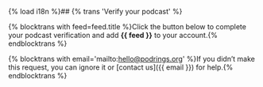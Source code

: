 {% load i18n %}## {% trans 'Verify your podcast' %}

{% blocktrans with feed=feed.title %}Click the button below to complete your podcast verification and add **{{ feed }}** to your account.{% endblocktrans %}

{% blocktrans with email='mailto:hello@podrings.org' %}If you didn’t make this request, you can ignore it or [contact us]({{ email }}) for help.{% endblocktrans %}

